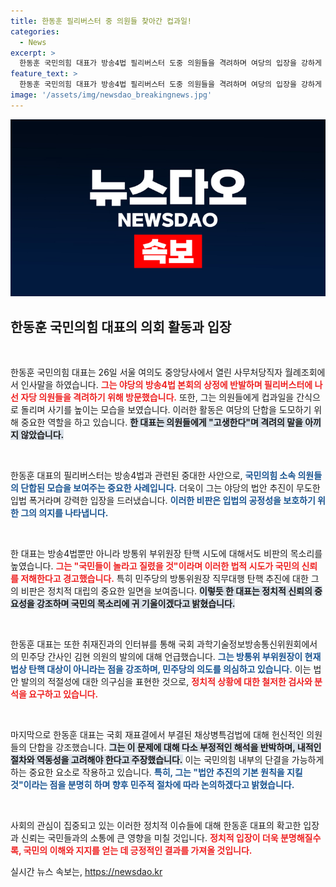 ```yaml
---
title: 한동훈 필리버스터 중 의원들 찾아간 컵과일!
categories:
  - News
excerpt: >
  한동훈 국민의힘 대표가 방송4법 필리버스터 도중 의원들을 격려하며 여당의 입장을 강하게 반박했다. 그는 입법 폭거라며 야당의 행동을 비판했으며, 향후 법안에 대한 자신의 입장을 명확히 했다. 클릭하면 더 많은 내용을 확인하세요!
feature_text: >
  한동훈 국민의힘 대표가 방송4법 필리버스터 도중 의원들을 격려하며 여당의 입장을 강하게 반박했다. 그는 입법 폭거라며 야당의 행동을 비판했으며, 향후 법안에 대한 자신의 입장을 명확히 했다. 클릭하면 더 많은 내용을 확인하세요!
image: '/assets/img/newsdao_breakingnews.jpg'
---
```


<p><img src="/assets/img/newsdao_breakingnews.jpg" alt="cryptoinkorea 속보" /></p>

<h2 data-ke-size="size26">한동훈 국민의힘 대표의 의회 활동과 입장</h2>

<p data-ke-size="size16">&nbsp;</p>

<p>한동훈 국민의힘 대표는 26일 서울 여의도 중앙당사에서 열린 사무처당직자 월례조회에서 인사말을 하였습니다. <b><span style="color: #ee2323;">그는 야당의 방송4법 본회의 상정에 반발하며 필리버스터에 나선 자당 의원들을 격려하기 위해 방문했습니다.</span></b> 또한, 그는 의원들에게 컵과일을 간식으로 돌리며 사기를 높이는 모습을 보였습니다. 이러한 활동은 여당의 단합을 도모하기 위해 중요한 역할을 하고 있습니다. <b><span style="background-color: #21538527;">한 대표는 의원들에게 "고생한다"며 격려의 말을 아끼지 않았습니다.</span></b></p>

<p data-ke-size="size16">&nbsp;</p>

<p>한동훈 대표의 필리버스터는 방송4법과 관련된 중대한 사안으로, <b><span style="color: #1a5490;">국민의힘 소속 의원들의 단합된 모습을 보여주는 중요한 사례입니다.</span></b> 더욱이 그는 야당의 법안 추진이 무도한 입법 폭거라며 강력한 입장을 드러냈습니다. <b><span style="color: #1a5490;">이러한 비판은 입법의 공정성을 보호하기 위한 그의 의지를 나타냅니다.</span></b></p>

<p data-ke-size="size16">&nbsp;</p>

<p>한 대표는 방송4법뿐만 아니라 방통위 부위원장 탄핵 시도에 대해서도 비판의 목소리를 높였습니다. <b><span style="color: #ee2323;">그는 "국민들이 놀라고 질렸을 것"이라며 이러한 법적 시도가 국민의 신뢰를 저해한다고 경고했습니다.</span></b> 특히 민주당의 방통위원장 직무대행 탄핵 추진에 대한 그의 비판은 정치적 대립의 중요한 일면을 보여줍니다. <b><span style="background-color: #21538527;">이렇듯 한 대표는 정치적 신뢰의 중요성을 강조하며 국민의 목소리에 귀 기울이겠다고 밝혔습니다.</span></b></p>

<p data-ke-size="size16">&nbsp;</p>

<p>한동훈 대표는 또한 취재진과의 인터뷰를 통해 국회 과학기술정보방송통신위원회에서의 민주당 간사인 김현 의원의 발의에 대해 언급했습니다. <b><span style="color: #1a5490;">그는 방통위 부위원장이 현재법상 탄핵 대상이 아니라는 점을 강조하며, 민주당의 의도를 의심하고 있습니다.</span></b> 이는 법안 발의의 적절성에 대한 의구심을 표현한 것으로, <b><span style="color: #ee2323;">정치적 상황에 대한 철저한 검사와 분석을 요구하고 있습니다.</span></b></p>

<p data-ke-size="size16">&nbsp;</p>

<p>마지막으로 한동훈 대표는 국회 재표결에서 부결된 채상병특검법에 대해 헌신적인 의원들의 단합을 강조했습니다. <b><span style="background-color: #21538527;">그는 이 문제에 대해 다소 부정적인 해석을 반박하며, 내적인 절차와 역동성을 고려해야 한다고 주장했습니다.</span></b> 이는 국민의힘 내부의 단결을 가능하게 하는 중요한 요소로 작용하고 있습니다. <b><span style="color: #1a5490;">특히, 그는 "법안 추진의 기본 원칙을 지킬 것"이라는 점을 분명히 하며 향후 민주적 절차에 따라 논의하겠다고 밝혔습니다.</span></b></p>

<p data-ke-size="size16">&nbsp;</p>

<p>사회의 관심이 집중되고 있는 이러한 정치적 이슈들에 대해 한동훈 대표의 확고한 입장과 신뢰는 국민들과의 소통에 큰 영향을 미칠 것입니다. <b><span style="color: #ee2323;">정치적 입장이 더욱 분명해질수록, 국민의 이해와 지지를 얻는 데 긍정적인 결과를 가져올 것입니다.</span></b></p>
실시간 뉴스 속보는, <a href="https://newsdao.kr" rel="dofollow">https://newsdao.kr</a>


